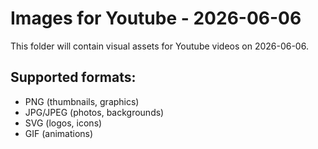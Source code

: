 # Images for Youtube - 2026-06-06

This folder will contain visual assets for Youtube videos on 2026-06-06.

## Supported formats:
- PNG (thumbnails, graphics)
- JPG/JPEG (photos, backgrounds)
- SVG (logos, icons)
- GIF (animations)
